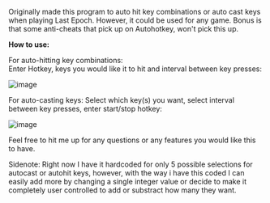 Originally made this program to auto hit key combinations or auto cast keys when playing Last Epoch.  However, it could be used for any game.
Bonus is that some anti-cheats that pick up on Autohotkey, won't pick this up.


<b>How to use:</b>

For auto-hitting key combinations:  
Enter Hotkey, keys you would like it to hit and interval between key presses:

![image](https://github.com/jxfuller1/Auto-KeyCrafter/assets/123666150/a88e4b33-facf-471c-9abf-43b6a4421bee)

For auto-casting keys:
Select which key(s) you want, select interval between key presses, enter start/stop hotkey:

![image](https://github.com/jxfuller1/Auto-KeyCrafter/assets/123666150/54850088-cd00-4fc5-8c12-e5b748971473)

Feel free to hit me up for any questions or any features you would like this to have.

Sidenote:  Right now I have it hardcoded for only 5 possible selections for autocast or autohit keys, however, with the way i have this coded
I can easily add more by changing a single integer value or decide to make it completely user controlled to add or substract how many they want.

